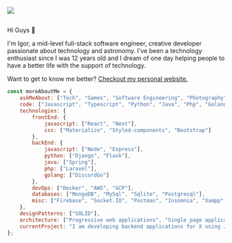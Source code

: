 <a href="https://jcqs.dev/"><img src="https://imgur.com/e5XSWEQ.png"></img></a>

##

Hi Guys 👋

I'm Igor, a mid-level full-stack software engineer, creative developer passionate about technology and astronomy. I've been a technology enthusiast since I was 12 years old and I dream of one day helping people to have a better life with the support of technology.

Want to get to know me better? [Checkout my personal website.](https://jcqs.dev/)

```javascript
const moreAboutMe = {
    askMeAbout: ["Tech", "Games", "Software Engineering", "Photography"],
    code: ["Javascript", "Typescript", "Python", "Java", "Php", "Golang"],
    technologies: {
        frontEnd: {
            javascript: ["React", "Next"],
            css: ["Materialize", "Styled-components", "Bootstrap"]
        },
        backEnd: {
            javascript: ["Node", "Express"],
            python: ["Django", "Flask"],
            java: ["Spring"],
            php: ["Laravel"],
            golang: ["DiscordGo"]
        },
        devOps: ["Docker", "AWS", "GCP"],
        databases: ["MongoDB", "MySql", "Sqlite", "Postgresql"],
        misc: ["Firebase", "Socket.IO", "Postman", "Insomnia", "Xampp", "Eclipse", "Nginx", "Apache"]
    },
    designPatterns: ["SOLID"],
    architecture: ["Progressive web applications", "Single page applications"],
    currentProject: "I am developing backend applications for X using Java/Spring"
};
```

